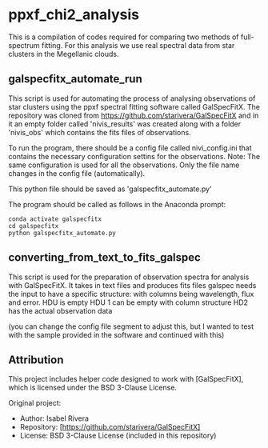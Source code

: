 # ppxf_chi2_analysis
This is a compilation of codes required for comparing two methods of full-spectrum fitting. For this analysis we use real spectral data from star clusters in the Megellanic clouds.

## galspecfitx_automate_run
This script is used for automating the process of analysing observations of star clusters using the ppxf spectral fitting software called GalSpecFitX. The repository was cloned from https://github.com/starivera/GalSpecFitX and in it an empty folder called 'nivis_results' was created along with a folder 'nivis_obs' which contains the fits files of observations.

To run the program, there should be a config file called nivi_config.ini that contains the necessary configuration settins for the observations. Note: The same configuration is used for all the observations. Only the file name changes in the config file (automatically).

This python file should be saved as 'galspecfitx_automate.py'

The program should be called as follows in the Anaconda prompt:
```
conda activate galspecfitx
cd galspecfitx
python galspecfitx_automate.py
```
## converting_from_text_to_fits_galspec
This script is used for the preparation of observation spectra for analysis with GalSpecFitX.
It takes in text files and produces fits files
galspec needs the input to have a specific structure: with columns being wavelength, flux and error.
HDU is empty
HDU 1 can be empty with column structure
HD2 has the actual observation data

(you can change the config file segment to adjust this, but I wanted to test with the sample provided in the software and continued with this)


## Attribution

This project includes helper code designed to work with [GalSpecFitX], which is licensed under the BSD 3-Clause License.

Original project:
- Author: Isabel Rivera
- Repository: [https://github.com/starivera/GalSpecFitX]
- License: BSD 3-Clause License (included in this repository)



